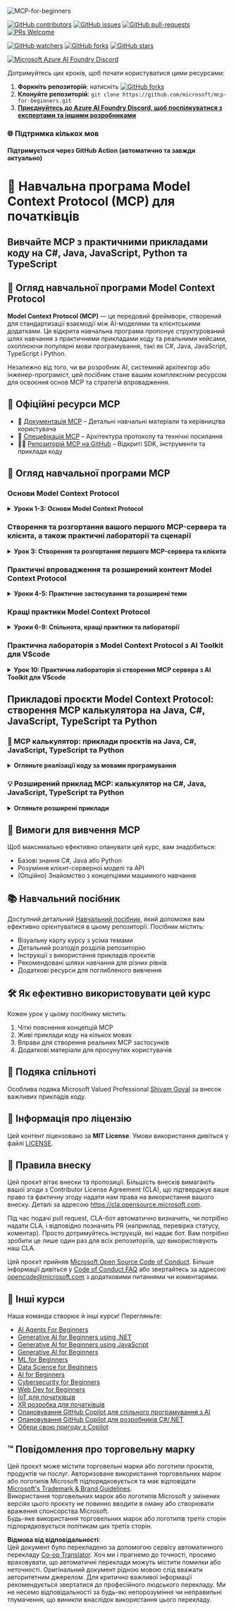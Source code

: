 <!--
CO_OP_TRANSLATOR_METADATA:
{
  "original_hash": "44405cc3bec37703b241dd4d8336e54a",
  "translation_date": "2025-07-01T09:56:19+00:00",
  "source_file": "README.md",
  "language_code": "uk"
}
-->
![MCP-for-beginners](../../translated_images/mcp-beginners.2ce2b317996369ff66c5b72e25eff9d4288ab2741fc70c0b4e523d1ae1e249fd.uk.png) 

[![GitHub contributors](https://img.shields.io/github/contributors/microsoft/mcp-for-beginners.svg)](https://GitHub.com/microsoft/mcp-for-beginners/graphs/contributors)
[![GitHub issues](https://img.shields.io/github/issues/microsoft/mcp-for-beginners.svg)](https://GitHub.com/microsoft/mcp-for-beginners/issues)
[![GitHub pull-requests](https://img.shields.io/github/issues-pr/microsoft/mcp-for-beginners.svg)](https://GitHub.com/microsoft/mcp-for-beginners/pulls)
[![PRs Welcome](https://img.shields.io/badge/PRs-welcome-brightgreen.svg?style=flat-square)](http://makeapullrequest.com)

[![GitHub watchers](https://img.shields.io/github/watchers/microsoft/mcp-for-beginners.svg?style=social&label=Watch)](https://GitHub.com/microsoft/mcp-for-beginners/watchers)
[![GitHub forks](https://img.shields.io/github/forks/microsoft/mcp-for-beginners.svg?style=social&label=Fork)](https://GitHub.com/microsoft/mcp-for-beginners/fork)
[![GitHub stars](https://img.shields.io/github/stars/microsoft/mcp-for-beginners?style=social&label=Star)](https://GitHub.com/microsoft/mcp-for-beginners/stargazers)


[![Microsoft Azure AI Foundry Discord](https://dcbadge.vercel.app/api/server/ByRwuEEgH4)](https://discord.com/invite/ByRwuEEgH4)


Дотримуйтесь цих кроків, щоб почати користуватися цими ресурсами:
1. **Форкніть репозиторій**: натисніть [![GitHub forks](https://img.shields.io/github/forks/microsoft/mcp-for-beginners.svg?style=social&label=Fork)](https://GitHub.com/microsoft/mcp-for-beginners/fork)
2. **Клонуйте репозиторій**:   `git clone https://github.com/microsoft/mcp-for-beginners.git`
3. [**Приєднуйтесь до Azure AI Foundry Discord, щоб поспілкуватися з експертами та іншими розробниками**](https://discord.com/invite/ByRwuEEgH4)


### 🌐 Підтримка кількох мов

#### Підтримується через GitHub Action (автоматично та завжди актуально)

# 🚀 Навчальна програма Model Context Protocol (MCP) для початківців

## **Вивчайте MCP з практичними прикладами коду на C#, Java, JavaScript, Python та TypeScript**

## 🧠 Огляд навчальної програми Model Context Protocol

**Model Context Protocol (MCP)** — це передовий фреймворк, створений для стандартизації взаємодії між AI-моделями та клієнтськими додатками. Ця відкрита навчальна програма пропонує структурований шлях навчання з практичними прикладами коду та реальними кейсами, охоплюючи популярні мови програмування, такі як C#, Java, JavaScript, TypeScript і Python.

Незалежно від того, чи ви розробник AI, системний архітектор або інженер-програміст, цей посібник стане вашим комплексним ресурсом для освоєння основ MCP та стратегій впровадження.

## 🔗 Офіційні ресурси MCP

- 📘 [Документація MCP](https://modelcontextprotocol.io/) – Детальні навчальні матеріали та керівництва користувача  
- 📜 [Специфікація MCP](https://spec.modelcontextprotocol.io/) – Архітектура протоколу та технічні посилання  
- 🧑‍💻 [Репозиторій MCP на GitHub](https://github.com/modelcontextprotocol) – Відкриті SDK, інструменти та приклади коду  

## 🧭 Огляд навчальної програми MCP

### Основи Model Context Protocol  
<details>
  <summary><strong> Уроки 1-3: Основи Model Context Protocol</strong></summary>

- **00. Вступ до MCP**  
  Огляд Model Context Protocol та його значення в AI-процесах. [Детальніше](./00-Introduction/README.md)
- **01. Пояснення основних концепцій**  
  Глибоке вивчення ключових концепцій MCP. [Детальніше](./01-CoreConcepts/README.md)
- **02. Безпека в MCP**  
  Загрози безпеці та найкращі практики. [Детальніше](./02-Security/README.md)
- **03. Початок роботи з MCP**  
  Налаштування середовища, базові сервери/клієнти, інтеграція. [Детальніше](./03-GettingStarted/README.md)
</details>

### Створення та розгортання вашого першого MCP-сервера та клієнта, а також практичні лабораторії та сценарії  
<details>
  <summary><strong> Урок 3: Створення та розгортання першого MCP-сервера та клієнта</strong></summary>

- **3.1. Перший сервер** – [Керівництво](./03-GettingStarted/01-first-server/README.md)
- **3.2. Перший клієнт** – [Керівництво](./03-GettingStarted/02-client/README.md)
- **3.3. Клієнт з LLM** – [Керівництво](./03-GettingStarted/03-llm-client/README.md)
- **3.4. Використання сервера через Visual Studio Code** – [Керівництво](./03-GettingStarted/04-vscode/README.md)
- **3.5. Створення сервера за допомогою SSE** – [Керівництво](./03-GettingStarted/05-sse-server/README.md)
- **3.6. HTTP стрімінг** – [Керівництво](./03-GettingStarted/06-http-streaming/README.md)
- **3.7. Використання AI Toolkit** – [Керівництво](./03-GettingStarted/07-aitk/README.md)
- **3.8. Тестування вашого сервера** – [Керівництво](./03-GettingStarted/08-testing/README.md)
- **3.9. Розгортання сервера** – [Керівництво](./03-GettingStarted/09-deployment/README.md)
</details>

### Практичні впровадження та розширений контент Model Context Protocol  
<details>
  <summary><strong> Уроки 4-5: Практичне застосування та розширені теми</strong></summary>

- **04. Практична реалізація**  
  SDK, налагодження, тестування, багаторазові шаблони запитів. [Детальніше](./04-PracticalImplementation/README.md)
- **05. Розширені теми MCP**  
  Мультимодальний AI, масштабування, корпоративне використання. [Детальніше](./05-AdvancedTopics/README.md)
- **5.1. Інтеграція MCP з Azure** – [Керівництво](./05-AdvancedTopics/mcp-integration/README.md)
- **5.2. Мультимодальність** – [Керівництво](./05-AdvancedTopics/mcp-multi-modality/README.md)
- **5.3. Демонстрація MCP OAuth2** – [Керівництво](./05-AdvancedTopics/mcp-oauth2-demo/README.md)
- **5.4. Root Contexts** – [Керівництво](./05-AdvancedTopics/mcp-root-contexts/README.md)
- **5.5. Маршрутизація** – [Керівництво](./05-AdvancedTopics/mcp-routing/README.md)
- **5.6. Вибірка (Sampling)** – [Керівництво](./05-AdvancedTopics/mcp-sampling/README.md)
- **5.7. Масштабування** – [Керівництво](./05-AdvancedTopics/mcp-scaling/README.md)
- **5.8. Безпека** – [Керівництво](./05-AdvancedTopics/mcp-security/README.md)
- **5.9. Веб-пошук MCP** – [Керівництво](./05-AdvancedTopics/web-search-mcp/README.md)
- **5.10. Потокове передавання в реальному часі** – [Керівництво](./05-AdvancedTopics/mcp-realtimestreaming/README.md)
- **5.11. Веб-пошук у реальному часі** – [Керівництво](./05-AdvancedTopics/mcp-realtimesearch/README.md)
- **5.12. Аутентифікація Entra ID для серверів Model Context Protocol** – [Керівництво](./05-AdvancedTopics/mcp-security-entra/README.md)
</details>

### Кращі практики Model Context Protocol  
<details>
  <summary><strong> Уроки 6-9: Спільнота, кращі практики та лабораторії</strong></summary>
- **06. Внески спільноти** – [Посібник](./06-CommunityContributions/README.md)
- **07. Уроки з раннього впровадження** – [Посібник](./07-LessonsFromEarlyAdoption/README.md)
- **08. Кращі практики для MCP** – [Посібник](./08-BestPractices/README.md)
- **09. Кейси MCP** – [Посібник](./09-CaseStudy/README.md)
</details>

### Практична лабораторія з Model Context Protocol з AI Toolkit для VScode
<details>
  <summary><strong>Урок 10: Практична лабораторія зі створення MCP сервера з AI Toolkit для VScode</strong></summary>
    
- **10. Оптимізація AI робочих процесів: створення MCP сервера з AI Toolkit** – [Практична лабораторія](./10-StreamliningAIWorkflowsBuildingAnMCPServerWithAIToolkit/README.md)
</details>

## Прикладові проєкти Model Context Protocol: створення MCP калькулятора на Java, C#, JavaScript, TypeScript та Python

### 🧮 MCP калькулятор: приклади проєктів на Java, C#, JavaScript, TypeScript та Python
<details>
  <summary><strong>Огляньте реалізації коду за мовами програмування</strong></summary>

  - [Приклад MCP сервера на C#](./03-GettingStarted/samples/csharp/README.md)
  - [MCP калькулятор на Java](./03-GettingStarted/samples/java/calculator/README.md)
  - [Демонстрація MCP на JavaScript](./03-GettingStarted/samples/javascript/README.md)
  - [MCP сервер на Python](../../03-GettingStarted/samples/python/mcp_calculator_server.py)
  - [Приклад MCP на TypeScript](./03-GettingStarted/samples/typescript/README.md)

</details>

### 💡 Розширений приклад MCP: калькулятор на C#, Java, JavaScript, TypeScript та Python
<details>
  <summary><strong>Огляньте розширені приклади</strong></summary>

  - [Розширений приклад на C#](./04-PracticalImplementation/samples/csharp/README.md)
  - [Приклад контейнерного додатку на Java](./04-PracticalImplementation/samples/java/containerapp/README.md)
  - [Розширений приклад на JavaScript](./04-PracticalImplementation/samples/javascript/README.md)
  - [Складна реалізація на Python](../../04-PracticalImplementation/samples/python/mcp_sample.py)
  - [Приклад контейнера на TypeScript](./04-PracticalImplementation/samples/typescript/README.md)

</details>

## 🎯 Вимоги для вивчення MCP

Щоб максимально ефективно опанувати цей курс, вам знадобиться:

- Базові знання C#, Java або Python
- Розуміння клієнт-серверної моделі та API
- (Опційно) Знайомство з концепціями машинного навчання

## 📚 Навчальний посібник

Доступний детальний [Навчальний посібник](./study_guide.md), який допоможе вам ефективно орієнтуватися в цьому репозиторії. Посібник містить:

- Візуальну карту курсу з усіма темами
- Детальний розподіл розділів репозиторію
- Інструкції з використання прикладів проєктів
- Рекомендовані шляхи навчання для різних рівнів
- Додаткові ресурси для поглибленого вивчення

## 🛠️ Як ефективно використовувати цей курс

Кожен урок у цьому посібнику містить:

1. Чіткі пояснення концепцій MCP  
2. Живі приклади коду на кількох мовах  
3. Вправи для створення реальних MCP застосунків  
4. Додаткові матеріали для просунутих користувачів

## 🌟 Подяка спільноті

Особлива подяка Microsoft Valued Professional [Shivam Goyal](https://www.linkedin.com/in/shivam2003/) за внесок важливих прикладів коду.

## 📜 Інформація про ліцензію

Цей контент ліцензовано за **MIT License**. Умови використання дивіться у файлі [LICENSE](../../LICENSE).

## 🤝 Правила внеску

Цей проєкт вітає внески та пропозиції. Більшість внесків вимагають вашої згоди з
Contributor License Agreement (CLA), що підтверджує ваше право та фактичну згоду надати нам
права на використання вашого внеску. Деталі за адресою <https://cla.opensource.microsoft.com>.

Під час подачі pull request, CLA-бот автоматично визначить, чи потрібно надати
CLA, і відповідно позначить PR (наприклад, перевірка статусу, коментар). Просто дотримуйтесь інструкцій,
які надає бот. Вам потрібно зробити це лише один раз для всіх репозиторіїв, що використовують наш CLA.

Цей проєкт прийняв [Microsoft Open Source Code of Conduct](https://opensource.microsoft.com/codeofconduct/).
Більше інформації дивіться у [Code of Conduct FAQ](https://opensource.microsoft.com/codeofconduct/faq/) або звертайтесь за адресою [opencode@microsoft.com](mailto:opencode@microsoft.com) з додатковими питаннями чи коментарями.

## 🎒 Інші курси
Наша команда створює й інші курси! Перегляньте:

- [AI Agents For Beginners](https://github.com/microsoft/ai-agents-for-beginners?WT.mc_id=academic-105485-koreyst)
- [Generative AI for Beginners using .NET](https://github.com/microsoft/Generative-AI-for-beginners-dotnet?WT.mc_id=academic-105485-koreyst)
- [Generative AI for Beginners using JavaScript](https://github.com/microsoft/generative-ai-with-javascript?WT.mc_id=academic-105485-koreyst)
- [Generative AI for Beginners](https://github.com/microsoft/generative-ai-for-beginners?WT.mc_id=academic-105485-koreyst)
- [ML for Beginners](https://aka.ms/ml-beginners?WT.mc_id=academic-105485-koreyst)
- [Data Science for Beginners](https://aka.ms/datascience-beginners?WT.mc_id=academic-105485-koreyst)
- [AI for Beginners](https://aka.ms/ai-beginners?WT.mc_id=academic-105485-koreyst)
- [Cybersecurity for Beginners](https://github.com/microsoft/Security-101??WT.mc_id=academic-96948-sayoung)
- [Web Dev for Beginners](https://aka.ms/webdev-beginners?WT.mc_id=academic-105485-koreyst)
- [IoT для початківців](https://aka.ms/iot-beginners?WT.mc_id=academic-105485-koreyst)
- [XR розробка для початківців](https://github.com/microsoft/xr-development-for-beginners?WT.mc_id=academic-105485-koreyst)
- [Опановування GitHub Copilot для спільного програмування з AI](https://aka.ms/GitHubCopilotAI?WT.mc_id=academic-105485-koreyst)
- [Опановування GitHub Copilot для розробників C#/.NET](https://github.com/microsoft/mastering-github-copilot-for-dotnet-csharp-developers?WT.mc_id=academic-105485-koreyst)
- [Обери свою пригоду з Copilot](https://github.com/microsoft/CopilotAdventures?WT.mc_id=academic-105485-koreyst)


## ™️ Повідомлення про торговельну марку

Цей проєкт може містити торговельні марки або логотипи проєктів, продуктів чи послуг. Авторизоване використання торговельних марок або логотипів Microsoft підпорядковується та має відповідати [Microsoft's Trademark & Brand Guidelines](https://www.microsoft.com/legal/intellectualproperty/trademarks/usage/general).  
Використання торговельних марок або логотипів Microsoft у змінених версіях цього проєкту не повинно вводити в оману або створювати враження спонсорства Microsoft.  
Будь-яке використання торговельних марок або логотипів третіх сторін підпорядковується політикам цих третіх сторін.

**Відмова від відповідальності**:  
Цей документ було перекладено за допомогою сервісу автоматичного перекладу [Co-op Translator](https://github.com/Azure/co-op-translator). Хоч ми і прагнемо до точності, просимо враховувати, що автоматичні переклади можуть містити помилки або неточності. Оригінальний документ рідною мовою слід вважати авторитетним джерелом. Для критично важливої інформації рекомендується звертатися до професійного людського перекладу. Ми не несемо відповідальності за будь-які непорозуміння чи неправильні тлумачення, що виникли внаслідок використання цього перекладу.